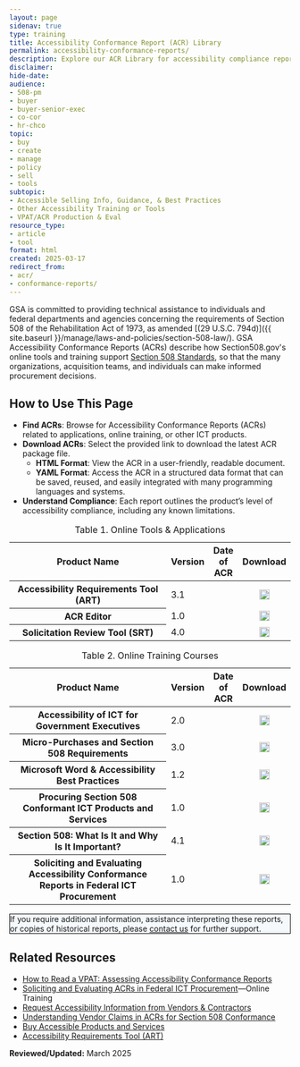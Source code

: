 ```yaml
---
layout: page
sidenav: true
type: training
title: Accessibility Conformance Report (ACR) Library
permalink: accessibility-conformance-reports/
description: Explore our ACR Library for accessibility compliance reports on our ICT tools and online training. Ensure Section 508 compliance for informed procurement and development.
disclaimer: 
hide-date: 
audience: 
- 508-pm
- buyer
- buyer-senior-exec
- co-cor
- hr-chco
topic: 
- buy
- create
- manage
- policy
- sell
- tools
subtopic: 
- Accessible Selling Info, Guidance, & Best Practices
- Other Accessibility Training or Tools
- VPAT/ACR Production & Eval
resource_type: 
- article
- tool
format: html
created: 2025-03-17
redirect_from: 
- acr/
- conformance-reports/
---
```

GSA is committed to providing technical assistance to individuals and federal departments and agencies concerning the requirements of Section 508 of the Rehabilitation Act of 1973, as amended [(29 U.S.C. 794d)]({{ site.baseurl }}/manage/laws-and-policies/section-508-law/). GSA Accessibility Conformance Reports (ACRs) describe how Section508.gov's online tools and training support <a href="https://www.access-board.gov/ict/" target="_blank" class="usa-link--external">Section 508 Standards</a>, so that the many organizations, acquisition teams, and individuals can make informed procurement decisions.

## How to Use This Page

* **Find ACRs**: Browse for Accessibility Conformance Reports (ACRs) related to applications, online training, or other ICT products.
* **Download ACRs**: Select the provided link to download the latest ACR package file.
  * **HTML Format**: View the ACR in a user-friendly, readable document.
  * **YAML Format**: Access the ACR in a structured data format that can be saved, reused, and easily integrated with many programming languages and systems.
* **Understand Compliance**: Each report outlines the product’s level of accessibility compliance, including any known limitations.

<table id="table-1" class="grid-col-12 usa-table usa-table--borderless striped margin-top-4">
  <caption>Table 1. Online Tools & Applications</caption>
  <thead>
    <tr>
      <th scope="col" style="width:100%">Product Name</th>
      <th scope="col" class="center">Version</th>
      <th scope="col" class="center text-no-wrap">Date of ACR</th>
      <th scope="col" class="center">Download</th>
    </tr>
  </thead>
  <tbody>
    <tr>
      <th id="art" scope="row">Accessibility Requirements Tool (ART)</th>
      <td class="center">3.1</td>
      <td class="center"></td>
      <td style="vertical-align: middle; text-align: center;"><a href="https://assets.section508.gov/assets/files/acr-library/gsa-section580gov-acr-art.zip" aria-label="Download ACR for " aria-describedby="art"><img src="{{ site.baseurl }}/assets/images/icons/download-green.png" width="18px" height="18px" class="margin-top-05 margin-bottom-neg-05" alt=""></a></td>
    </tr>
    <tr>
      <th id="acre" scope="row">ACR Editor</th>
      <td class="center">1.0</td>
      <td class="center"></td>
      <td style="vertical-align: middle; text-align: center;"><a href="https://assets.section508.gov/assets/files/acr-library/gsa-section580gov-acr-acreditor.zip" aria-label="Download ACR for " aria-describedby="acre"><img src="{{ site.baseurl }}/assets/images/icons/download-green.png" width="18px" height="18px" class="margin-top-05 margin-bottom-neg-05" alt=""></a></td>
    </tr>
    <tr>
      <th id="srt" scope="row">Solicitation Review Tool (SRT)</th>
      <td class="center">4.0</td>
      <td class="center"></td>
      <td style="vertical-align: middle; text-align: center;"><a href="https://assets.section508.gov/assets/files/acr-library/gsa-section580gov-acr-srt.zip" aria-label="Download ACR for " aria-describedby="srt"><img src="{{ site.baseurl }}/assets/images/icons/download-green.png" width="18px" height="18px" class="margin-top-05 margin-bottom-neg-05" alt=""></a></td>
    </tr>
  </tbody>
</table>

<table id="table-2" class="grid-col-12 usa-table usa-table--borderless striped margin-top-5">
<caption>Table 2. Online Training Courses</caption>
  <thead>
    <tr>
      <th scope="col" style="width:100%">Product Name</th>
      <th scope="col" class="center">Version</th>
      <th scope="col" class="center text-no-wrap">Date of ACR</th>
      <th scope="col" class="center">Download</th>
    </tr>
  </thead>
  <tbody>
    <tr>
      <th id="ict-exec" scope="row">Accessibility of ICT for Government Executives</th>
      <td class="center">2.0</td>
      <td class="center"></td>
      <td style="vertical-align: middle; text-align: center;"><a href="https://assets.section508.gov/assets/files/acr-library/gsa-section580gov-acr-training-ict-gov-executives.zip" aria-label="Download ACR for " aria-describedby="ict-exec"><img src="{{ site.baseurl }}/assets/images/icons/download-green.png" width="18px" height="18px" class="margin-top-05 margin-bottom-neg-05" alt=""></a></td>
    </tr>   
    <tr>
      <th id="micro-purchase" scope="row">Micro-Purchases and Section 508 Requirements</th>
      <td class="center">3.0</td>
      <td class="center"></td>
      <td style="vertical-align: middle; text-align: center;"><a href="https://assets.section508.gov/assets/files/acr-library/gsa-section580gov-acr-micro-purchases-requirements.zip" aria-label="Download ACR for " aria-describedby="micro-purchase"><img src="{{ site.baseurl }}/assets/images/icons/download-green.png" width="18px" height="18px" class="margin-top-05 margin-bottom-neg-05" alt=""></a></td>
    </tr>
    <tr>
      <th id="ms-word" scope="row">Microsoft Word & Accessibility Best Practices</th>
      <td class="center">1.2</td>
      <td class="center"></td>
      <td style="vertical-align: middle; text-align: center;"><a href="https://assets.section508.gov/assets/files/acr-library/gsa-section580gov-acr-ms-word-best-practices.zip" aria-label="Download ACR for " aria-describedby="ms-word"><img src="{{ site.baseurl }}/assets/images/icons/download-green.png" width="18px" height="18px" class="margin-top-05 margin-bottom-neg-05" alt=""></a></td>
    </tr>
    <tr>
      <th id="procuring-ict" scope="row">Procuring Section 508 Conformant ICT Products and Services</th>
      <td class="center">1.0</td>
      <td class="center"></td>
      <td style="vertical-align: middle; text-align: center;"><a href="https://assets.section508.gov/assets/files/acr-library/gsa-section580gov-acr-procuring-conformant-ict.zip" aria-label="Download ACR for " aria-describedby="procuring-ict"><img src="{{ site.baseurl }}/assets/images/icons/download-green.png" width="18px" height="18px" class="margin-top-05 margin-bottom-neg-05" alt=""></a></td>
    </tr>
    <tr>
      <th id="508-what-why" scope="row">Section 508: What Is It and Why Is It Important?</th>
      <td class="center">4.1</td>
      <td class="center"></td>
      <td style="vertical-align: middle; text-align: center;"><a href="https://assets.section508.gov/assets/files/acr-library/gsa-section580gov-acr-508-what-why-important.zip" aria-label="Download ACR for " aria-describedby="508-what-why"><img src="{{ site.baseurl }}/assets/images/icons/download-green.png" width="18px" height="18px" class="margin-top-05 margin-bottom-neg-05" alt=""></a></td>
    </tr>
    <tr>
      <th id="evaluating-acrs" scope="row">Soliciting and Evaluating Accessibility Conformance Reports in Federal ICT Procurement</th>
      <td class="center">1.0</td>
      <td class="center"></td>
      <td style="vertical-align: middle; text-align: center;"><a href="https://assets.section508.gov/assets/files/acr-library/gsa-section580gov-acr-soliciting-evaluating-acrs.zip" aria-label="Download ACR for " aria-describedby="evaluating-acrs"><img src="{{ site.baseurl }}/assets/images/icons/download-green.png" width="18px" height="18px" class="margin-top-05 margin-bottom-neg-05" alt=""></a></td>
    </tr>
    <!--<tr>
      <th id="" scope="row"></th>
      <td class="center"></td>
      <td class="center"></td>
      <td style="vertical-align: middle; text-align: center;"><a href="https://assets.section508.gov/assets/files/acr-library/file.zip" aria-label="Download ACR for " aria-describedby=""><img src="{{ site.baseurl }}/assets/images/icons/download-green.png" width="18px" height="18px" class="margin-top-05 margin-bottom-neg-05" alt=""></a></td>
    </tr>--> 
  </tbody>
</table>

<div class="grid-col-12 border-base radius-lg padding-1" style="border: 1px solid black; background-color: #f5f9fc;">
  If you require additional information, assistance interpreting these reports, or copies of historical reports, please <a href="{{ site.baseurl }}/contact-us/">contact us</a> for further support.
</div>

## Related Resources
  * <a href="https://mw19.mwconf.org/paper/how-to-read-a-vpat-assessing-accessibility-conformance-reports/" target="_blank" class="usa-link--external">How to Read a VPAT: Assessing Accessibility Conformance Reports</a>
  * [Soliciting and Evaluating ACRs in Federal ICT Procurement](https://www.section508.gov/training/online-course/soliciting-and-evaluating-acrs/)—Online Training
  * [Request Accessibility Information from Vendors & Contractors](https://www.section508.gov/buy/request-accessibility-information/)
  * [Understanding Vendor Claims in ACRs for Section 508 Conformance](https://www.section508.gov/buy/understand-claims/) 
  * [Buy Accessible Products and Services](https://www.section508.gov/buy/)
  * [Accessibility Requirements Tool (ART)](https://www.section508.gov/art/)

**Reviewed/Updated:** March 2025

